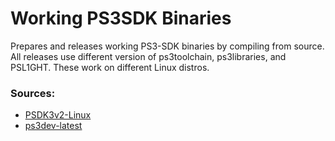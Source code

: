 # Working PS3SDK Binaries

Prepares and releases working PS3-SDK binaries by compiling from source. All releases use different version of ps3toolchain, ps3libraries, and PSL1GHT. These work on different Linux distros.

### Sources:

- [PSDK3v2-Linux](https://github.com/PSDK3v2-Linux/build)
- [ps3dev-latest](https://github.com/PS3SDK-Misc/toolchain-buk)
